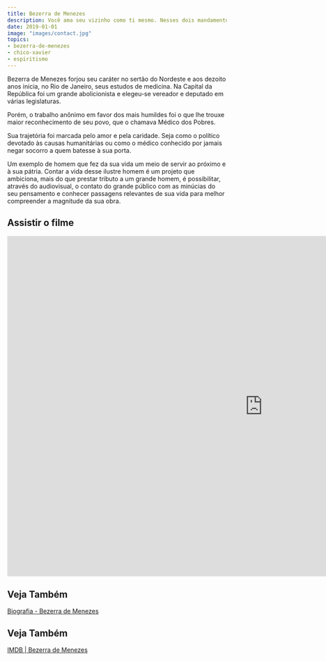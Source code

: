 ```yaml
---
title: Bezerra de Menezes
description: Você ama seu vizinho como ti mesmo. Nesses dois mandamentos penduram toda a Lei do profeta Carlos Vereza, Lúcio Mauro
date: 2019-01-01
image: "images/contact.jpg"
topics: 
- bezerra-de-menezes
- chico-xavier
- espiritismo
---
```


Bezerra de Menezes forjou seu caráter no sertão do Nordeste e aos dezoito anos
inicia, no Rio de Janeiro, seus estudos de medicina. Na Capital da República foi
um grande abolicionista e elegeu-se vereador e deputado em várias legislaturas. 

Porém, o trabalho anônimo em favor dos mais humildes foi o que lhe trouxe maior
reconhecimento de seu povo, que o chamava Médico dos Pobres.

Sua trajetória foi marcada pelo amor e pela caridade. Seja como o político
devotado às causas humanitárias ou como o médico conhecido por jamais negar
socorro a quem batesse à sua porta. 

Um exemplo de homem que fez da sua vida um meio de servir ao próximo e à sua
pátria. Contar a vida desse ilustre homem é um projeto que ambiciona, mais
do que prestar tributo a um grande homem, é possibilitar, através do
audiovisual, o contato do grande público com as minúcias do seu pensamento e
conhecer passagens relevantes de sua vida para melhor compreender a magnitude da
sua obra.

## Assistir o filme
<iframe width="1172" height="781" src="https://www.youtube.com/embed/MAK6pTBqdZM" frameborder="0" allow="accelerometer; autoplay; encrypted-media; gyroscope; picture-in-picture" allowfullscreen></iframe>

## Veja Também
[Biografia - Bezerra de Menezes](/bio/bezerra-de-menezes)

## Veja Também
[IMDB | Bezerra de Menezes](https://www.imdb.com/title/tt1882041/)
